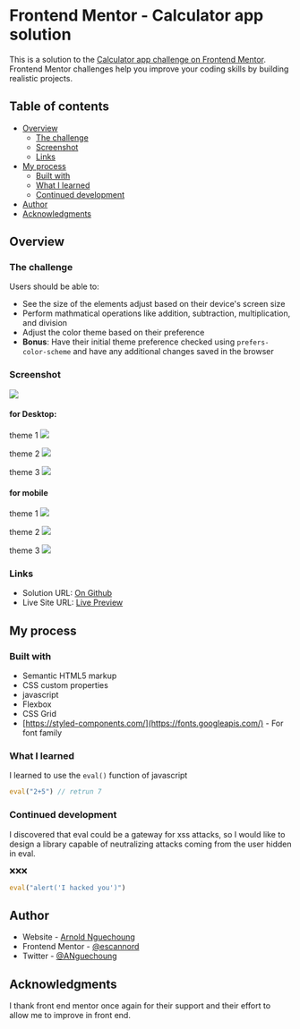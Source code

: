 # Frontend Mentor - Calculator app solution

This is a solution to the [Calculator app challenge on Frontend Mentor](https://www.frontendmentor.io/challenges/calculator-app-9lteq5N29). Frontend Mentor challenges help you improve your coding skills by building realistic projects. 

## Table of contents

- [Overview](#overview)
  - [The challenge](#the-challenge)
  - [Screenshot](#screenshot)
  - [Links](#links)
- [My process](#my-process)
  - [Built with](#built-with)
  - [What I learned](#what-i-learned)
  - [Continued development](#continued-development)
- [Author](#author)
- [Acknowledgments](#acknowledgments)



## Overview

### The challenge

Users should be able to:

- See the size of the elements adjust based on their device's screen size
- Perform mathmatical operations like addition, subtraction, multiplication, and division
- Adjust the color theme based on their preference
- **Bonus**: Have their initial theme preference checked using `prefers-color-scheme` and have any additional changes saved in the browser

### Screenshot

![](./screenshot.jpg)

#### for Desktop:
theme 1
![](./images/theme-1.jpeg)

theme 2
![](./images/theme-2.jpeg)

theme 3
![](./images/theme-3.jpeg)

#### for mobile
theme 1
![](./images/iPhone-X-theme-1.png)

theme 2
![](./images/iPhone-X-theme-2.png)

theme 3
![](./images/iPhone-X-theme-3.png)

### Links

- Solution URL: [On Github](https://github.com/escannord/calculator-app-main/)
- Live Site URL: [Live Preview](https://your-live-site-url.com)

## My process

### Built with

- Semantic HTML5 markup
- CSS custom properties
- javascript
- Flexbox
- CSS Grid
- [https://styled-components.com/](https://fonts.googleapis.com/) - For font family

### What I learned

I learned to use the ``eval()`` function of javascript


```js
eval("2+5") // retrun 7
```



### Continued development

I discovered that eval could be a gateway for xss attacks, so I would like to design a library capable of neutralizing attacks coming from the user hidden in eval.

❌❌❌
```js
eval("alert('I hacked you')") 
```



## Author

- Website - [Arnold Nguechoung](https://www.your-site.com)
- Frontend Mentor - [@escannord](https://www.frontendmentor.io/profile/escannord)
- Twitter - [@ANguechoung](https://x.com/ANguechoung)

## Acknowledgments

I thank front end mentor once again for their support and their effort to allow me to improve in front end.
